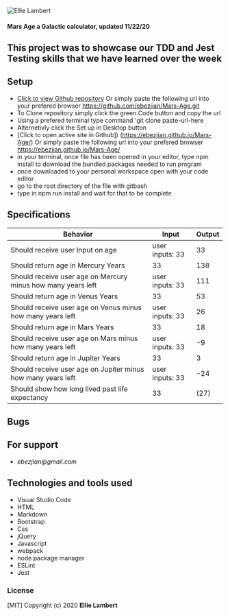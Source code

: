 ![Ellie Lambert](https://user-images.githubusercontent.com/49379604/99859318-b8f5c700-2b5d-11eb-9977-056ef61ecdb3.png)

#### Mars Age a Galactic calculator, updated 11/22/20

## This project was to showcase our TDD and Jest Testing skills that we have learned over the week

## Setup

- [Click to view Github repository](https://github.com/ebezjian/Mars-Age.git) Or simply paste the following url into your prefered browser https://github.com/ebezjian/Mars-Age.git
- To Clone repository simply click the green Code button and copy the url
- Using a prefered terminal type command 'git clone paste-url-here
- Alternetivly click the Set up in Desktop button
- [Click to open active site in Github]) (https://ebezjian.github.io/Mars-Age/) Or simply paste the following url into your prefered browser https://ebezjian.github.io/Mars-Age/
- in your terminal, once file has been opened in your editor, type npm install to download the bundled packages needed to run program
- once downloaded to your personal workspace open with your code editor
- go to the root directory of the file with gitbash
- type in npm run install and wait for that to be complete


## Specifications

| Behavior                                                        | Input     | Output    |
| --------------------------------------------------------------- | --------- | --------- |
|Should receive user Input on age |user inputs: 33 | 33 |
|Should return age in Mercury Years |33 |138 |
|Should receive user age on Mercury minus how many years left |user inputs: 33 | 111|
|Should return age in Venus Years |33 |53 |
|Should receive user age on Venus minus how many years left |user inputs: 33 | 26|
|Should return age in Mars Years |33 |18 |
|Should receive user age on Mars minus how many years left |user inputs: 33 | -9|
|Should return age in Jupiter Years |33 | 3|
|Should receive user age on Jupiter minus how many years left |user inputs: 33 | -24|
|Should show how long lived past life expectancy |33 |(27) |


## Bugs


## For support

* _ebezjian@gmail.com_


## Technologies and tools used

- Visual Studio Code
- HTML
- Markdown
- Bootstrap
- Css
- jQuery
- Javascript
- webpack
- node package manager
- ESLint
- Jest

### License

[MIT] Copyright (c) 2020 **Ellie Lambert**